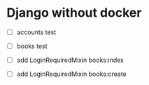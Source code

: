 # Django without docker

- [ ] accounts test
- [ ] books test

- [ ] add LoginRequiredMixin books:index
- [ ] add LoginRequiredMixin books:create

